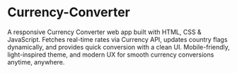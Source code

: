 # Currency-Converter
A responsive Currency Converter web app built with HTML, CSS &amp; JavaScript. Fetches real-time rates via Currency API, updates country flags dynamically, and provides quick conversion with a clean UI. Mobile-friendly, light-inspired theme, and modern UX for smooth currency conversions anytime, anywhere.
